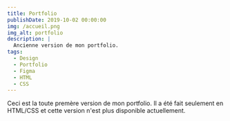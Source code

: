 ```yaml
---
title: Portfolio
publishDate: 2019-10-02 00:00:00
img: /accueil.png
img_alt: portfolio
description: |
  Ancienne version de mon portfolio.
tags:
  - Design
  - Portfolio
  - Figma
  - HTML
  - CSS
---
```


Ceci est la toute premère version de mon portfolio. Il a été fait seulement en HTML/CSS et cette version n'est plus disponible actuellement.